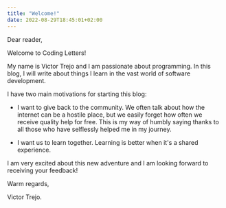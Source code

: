 ```yaml
---
title: "Welcome!"
date: 2022-08-29T18:45:01+02:00
---
```


Dear reader,

Welcome to Coding Letters!

My name is Victor Trejo and I am passionate about programming. In this blog, I will write about things I learn in the vast world of software development.

I have two main motivations for starting this blog:

- I want to give back to the community. We often talk about how the internet can be a hostile place, but we easily forget how often we receive quality help for free. This is my way of humbly saying thanks to all those who have selflessly helped me in my journey.

- I want us to learn together. Learning is better when it's a shared experience.

I am very excited about this new adventure and I am looking forward to receiving your feedback!

Warm regards,   

Victor Trejo.

